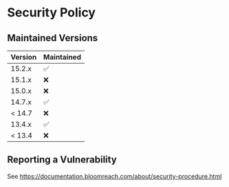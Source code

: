 # Security Policy

## Maintained Versions

| Version | Maintained         |
| ------- | ------------------ |
| 15.2.x  | :white_check_mark: |
| 15.1.x  | :x:                |
| 15.0.x  | :x:                |
| 14.7.x  | :white_check_mark: |
| < 14.7  | :x:                |
| 13.4.x  | :white_check_mark: |
| < 13.4  | :x:                |

## Reporting a Vulnerability

See https://documentation.bloomreach.com/about/security-procedure.html
